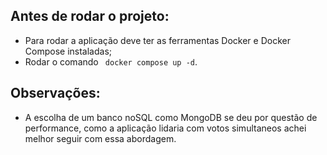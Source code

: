 ## Antes de rodar o projeto:

- Para rodar a aplicação deve ter as ferramentas Docker e Docker Compose instaladas;
- Rodar o comando `` docker compose up -d``.

## Observações:

- A escolha de um banco noSQL como MongoDB se deu por questão de performance, como a aplicação lidaria com votos simultaneos achei melhor seguir com essa abordagem.